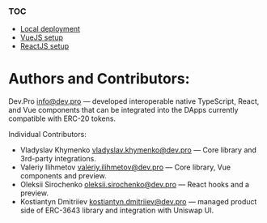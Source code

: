 ### TOC

* [Local deployment](./migrations/README.md)
* [VueJS setup](./apps/demo-vue/README.md)
* [ReactJS setup](./apps/demo-react/README.md)


# Authors and Contributors:

Dev.Pro <info@dev.pro> — developed interoperable native TypeScript, React, and Vue components that can be integrated into the DApps currently compatible with ERC-20 tokens.

Individual Contributors:

- Vladyslav Khymenko <vladyslav.khymenko@dev.pro> — Core library and 3rd-party integrations.
- Valeriy Ilihmetov <valeriy.ilihmetov@dev.pro> — Core library, Vue components and preview.
- Oleksii Sirochenko <oleksii.sirochenko@dev.pro> — React hooks and a preview.
- Kostiantyn Dmitriiev <kostiantyn.dmitriiev@dev.pro> — managed product side of ERC-3643 library and integration with Uniswap UI.
